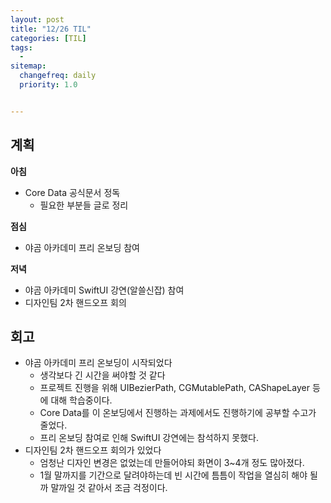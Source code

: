 ```yaml
---
layout: post
title: "12/26 TIL"
categories: [TIL]
tags: 
  - 
sitemap:
  changefreq: daily
  priority: 1.0


---
```


## 계획

**아침**

- Core Data 공식문서 정독
  - 필요한 부분들 글로 정리

**점심**

- 야곰 아카데미 프리 온보딩 참여

**저녁**

- 야곰 아카데미 SwiftUI 강연(알쓸신잡) 참여
- 디자인팀 2차 핸드오프 회의

## 회고

- 야곰 아카데미 프리 온보딩이 시작되었다
  - 생각보다 긴 시간을 써야할 것 같다
  - 프로젝트 진행을 위해 UIBezierPath, CGMutablePath, CAShapeLayer 등에 대해 학습중이다.
  - Core Data를 이 온보딩에서 진행하는 과제에서도 진행하기에 공부할 수고가 줄었다.
  - 프리 온보딩 참여로 인해 SwiftUI 강연에는 참석하지 못했다.
- 디자인팀 2차 핸드오프 회의가 있었다
  - 엄청난 디자인 변경은 없었는데 만들어야되 화면이 3~4개 정도 많아졌다.
  - 1월 말까지를 기간으로 달려야하는데 빈 시간에 틈틈이 작업을 열심히 해야 될까 말까일 것 같아서 조금 걱정이다.